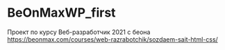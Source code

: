 # BeOnMaxWP_first
Проект по курсу Веб-разработчик 2021 с беона https://beonmax.com/courses/web-razrabotchik/sozdaem-sait-html-css/
